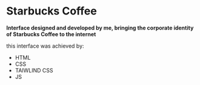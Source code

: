 # Starbucks Coffee

**Interface designed and developed by me, bringing the corporate identity of Starbucks Coffee to the internet**

this interface was achieved by:

- HTML
- CSS
- TAIWLIND CSS
- JS

